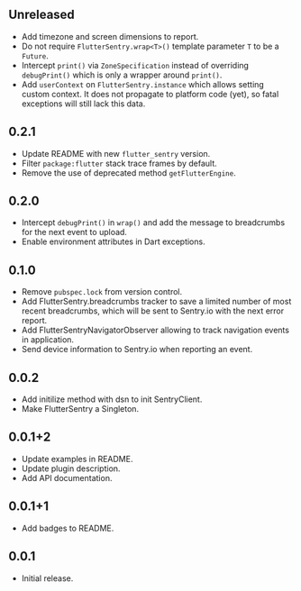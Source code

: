 ## Unreleased

* Add timezone and screen dimensions to report.
* Do not require `FlutterSentry.wrap<T>()` template parameter `T` to be a
  `Future`.
* Intercept `print()` via `ZoneSpecification` instead of overriding
  `debugPrint()` which is only a wrapper around `print()`.
* Add `userContext` on `FlutterSentry.instance` which allows setting custom
  context. It does not propagate to platform code (yet), so fatal exceptions
  will still lack this data.

## 0.2.1

* Update README with new `flutter_sentry` version.
* Filter `package:flutter` stack trace frames by default.
* Remove the use of deprecated method `getFlutterEngine`.

## 0.2.0

* Intercept `debugPrint()` in `wrap()` and add the message to breadcrumbs for
  the next event to upload.
* Enable environment attributes in Dart exceptions.

## 0.1.0

* Remove `pubspec.lock` from version control.
* Add FlutterSentry.breadcrumbs tracker to save a limited number of most recent
  breadcrumbs, which will be sent to Sentry.io with the next error report.
* Add FlutterSentryNavigatorObserver allowing to track navigation events in
  application.
* Send device information to Sentry.io when reporting an event.

## 0.0.2

* Add initilize method with dsn to init SentryClient.
* Make FlutterSentry a Singleton.

## 0.0.1+2

* Update examples in README.
* Update plugin description.
* Add API documentation.

## 0.0.1+1

* Add badges to README.

## 0.0.1

* Initial release.
